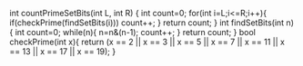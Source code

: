 int countPrimeSetBits(int L, int R) {
int count=0;
for(int i=L;i<=R;i++){
if(checkPrime(findSetBits(i))) count++;
}
return count;
}
int findSetBits(int n){
int count=0;
while(n){
n=n&(n-1);
count++;
}
return count;
}
bool checkPrime(int x){
return (x == 2 || x == 3 || x == 5 || x == 7 ||
x == 11 || x == 13 || x == 17 || x == 19);
}